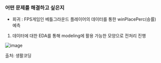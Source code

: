 ### 어떤 문제를 해결하고 싶은지

- 회귀 : FPS게임인 베틀그라운드 플레이어의 데이터를 통한 winPlacePerc(승률) 예측

1. 데이터에 대한 EDA를 통해 modeling에 활용 가능한 모양으로 전처리 진행

![image](https://user-images.githubusercontent.com/24274424/91469635-97729f80-e8ce-11ea-9ee5-264c73e94910.png)

  출처: 생활코딩
